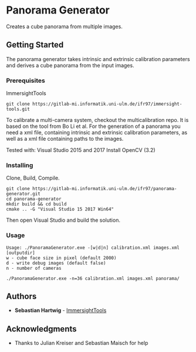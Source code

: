 # Panorama Generator

Creates a cube panorama from multiple images.

## Getting Started

The panorama generator takes intrinsic and extrinsic calibration parameters and derives a cube panorama from the input images.

### Prerequisites
ImmersightTools
```
git clone https://gitlab-mi.informatik.uni-ulm.de/ifr97/immersight-tools.git
```

To calibrate a multi-camera system, checkout the multicalibration repo. It is based on the tool from Bo Li et al.
For the generation of a panorama you need a xml file, containing intrinsic and extrinsic calibration parameters, as well as a xml file containing paths to the images.

Tested with:
Visual Studio 2015 and 2017
Install OpenCV (3.2)

### Installing

Clone, Build, Compile.

```
git clone https://gitlab-mi.informatik.uni-ulm.de/ifr97/panorama-generator.git
cd panorama-generator
mkdir build && cd build
cmake .. -G "Visual Studio 15 2017 Win64"
```

Then open Visual Studio and build the solution.

### Usage

```
Usage: ./PanoramaGenerator.exe -[w|d|n] calibration.xml images.xml [outputdir]
w - cube face size in pixel (default 2000)
d - write debug images (default false)
n - number of cameras

./PanoramaGenerator.exe -n=36 calibration.xml images.xml panorama/
```

## Authors

* **Sebastian Hartwig** - [ImmersightTools](https://gitlab-mi.informatik.uni-ulm.de/ifr97/immersight-tools.git)

## Acknowledgments

* Thanks to Julian Kreiser and Sebastian Maisch for help
